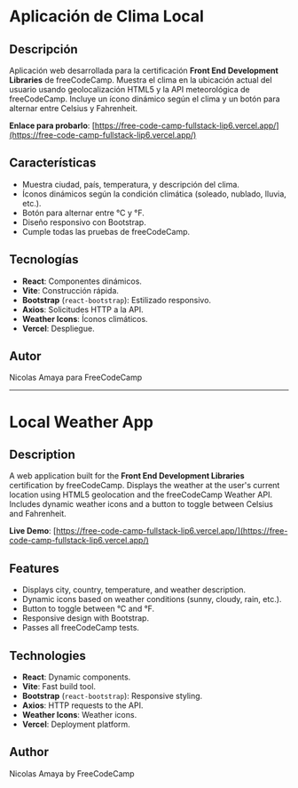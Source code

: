 # Aplicación de Clima Local

## Descripción
Aplicación web desarrollada para la certificación **Front End Development Libraries** de freeCodeCamp. Muestra el clima en la ubicación actual del usuario usando geolocalización HTML5 y la API meteorológica de freeCodeCamp. Incluye un ícono dinámico según el clima y un botón para alternar entre Celsius y Fahrenheit.

**Enlace para probarlo**: [https://free-code-camp-fullstack-lip6.vercel.app/](https://free-code-camp-fullstack-lip6.vercel.app/)

## Características
- Muestra ciudad, país, temperatura, y descripción del clima.
- Íconos dinámicos según la condición climática (soleado, nublado, lluvia, etc.).
- Botón para alternar entre °C y °F.
- Diseño responsivo con Bootstrap.
- Cumple todas las pruebas de freeCodeCamp.

## Tecnologías
- **React**: Componentes dinámicos.
- **Vite**: Construcción rápida.
- **Bootstrap** (`react-bootstrap`): Estilizado responsivo.
- **Axios**: Solicitudes HTTP a la API.
- **Weather Icons**: Íconos climáticos.
- **Vercel**: Despliegue.

## Autor
Nicolas Amaya para FreeCodeCamp

---

# Local Weather App

## Description
A web application built for the **Front End Development Libraries** certification by freeCodeCamp. Displays the weather at the user's current location using HTML5 geolocation and the freeCodeCamp Weather API. Includes dynamic weather icons and a button to toggle between Celsius and Fahrenheit.

**Live Demo**: [https://free-code-camp-fullstack-lip6.vercel.app/](https://free-code-camp-fullstack-lip6.vercel.app/)

## Features
- Displays city, country, temperature, and weather description.
- Dynamic icons based on weather conditions (sunny, cloudy, rain, etc.).
- Button to toggle between °C and °F.
- Responsive design with Bootstrap.
- Passes all freeCodeCamp tests.

## Technologies
- **React**: Dynamic components.
- **Vite**: Fast build tool.
- **Bootstrap** (`react-bootstrap`): Responsive styling.
- **Axios**: HTTP requests to the API.
- **Weather Icons**: Weather icons.
- **Vercel**: Deployment platform.

## Author
Nicolas Amaya by FreeCodeCamp
